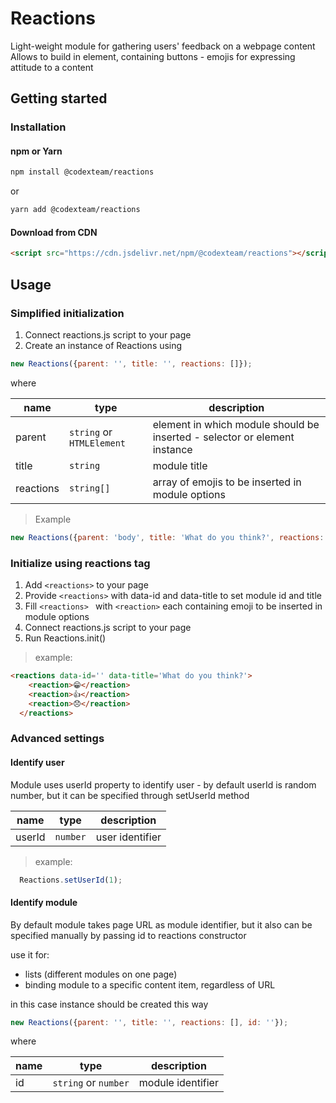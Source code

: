 # Reactions

Light-weight module for gathering users' feedback on a webpage content
Allows to build in element, containing buttons - emojis for expressing attitude to a content

## Getting started

### Installation 

#### npm or Yarn

```bash
npm install @codexteam/reactions
```

or

```bash
yarn add @codexteam/reactions
```

#### Download from CDN

```html
<script src="https://cdn.jsdelivr.net/npm/@codexteam/reactions"></script>
```

## Usage

### Simplified initialization

1. Connect reactions.js script to your page
2. Create an instance of Reactions using 

```javascript
new Reactions({parent: '', title: '', reactions: []});
```

where

| name      | type                      | description                                                               |
|-----------|---------------------------|---------------------------------------------------------------------------|
| parent    | `string` or `HTMLElement` | element in which module should be inserted - selector or element instance |
| title     | `string`                  | module title                                                              |
| reactions | `string[]`                | array of emojis to be inserted in module options                          |

> Example

```javascript
new Reactions({parent: 'body', title: 'What do you think?', reactions: ['👍', '👌', '👎']});
```

### Initialize using reactions tag

1. Add ``` <reactions> ``` to your page
2. Provide ``` <reactions> ``` with data-id and data-title to set module id and title
3. Fill ```<reactions> ``` with ```<reaction>``` each containing emoji to be inserted in module options  
4. Connect reactions.js script to your page
5. Run Reactions.init() 

> example:

```html 
<reactions data-id='' data-title='What do you think?'>
    <reaction>😁</reaction>
    <reaction>👍</reaction>
    <reaction>😞</reaction>
  </reactions>
```

### Advanced settings

#### Identify user

Module uses userId property to identify user - by default userId is random number, but it can be specified through setUserId method

| name   | type     | description     |
|--------|----------|-----------------|
| userId | `number` | user identifier |

> example:

```javascript
  Reactions.setUserId(1);
```
#### Identify module

By default module takes page URL as module identifier, but it also can be specified manually by passing id to reactions constructor

use it for:
* lists (different modules on one page)
* binding module to a specific content item, regardless of URL

in this case instance should be created this way

```javascript
new Reactions({parent: '', title: '', reactions: [], id: ''});
```

where

| name  | type                 | description       |
|-------|----------------------|-------------------|
| id    | `string` or `number` | module identifier |
